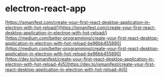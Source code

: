 # electron-react-app

[https://jsmanifest.com/create-your-first-react-desktop-application-in-electron-with-hot-reload/](https://jsmanifest.com/create-your-first-react-desktop-application-in-electron-with-hot-reload/)
[https://medium.com/better-programming/create-your-first-react-desktop-application-in-electron-with-hot-reload-be96bb455890](https://medium.com/better-programming/create-your-first-react-desktop-application-in-electron-with-hot-reload-be96bb455890)
[https://dev.to/jsmanifest/create-your-first-react-desktop-application-in-electron-with-hot-reload-4jj5](https://dev.to/jsmanifest/create-your-first-react-desktop-application-in-electron-with-hot-reload-4jj5)
